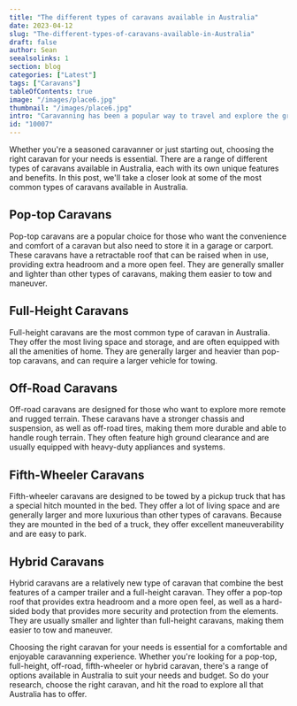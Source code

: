 ```yaml
---
title: "The different types of caravans available in Australia"
date: 2023-04-12
slug: "The-different-types-of-caravans-available-in-Australia"
draft: false
author: Sean
seealsolinks: 1
section: blog
categories: ["Latest"]
tags: ["Caravans"]
tableOfContents: true
image: "/images/place6.jpg"
thumbnail: "/images/place6.jpg"
intro: "Caravanning has been a popular way to travel and explore the great outdoors in Australia for many years."
id: "10007"
---
```


Whether you're a seasoned caravanner or just starting out, choosing the right caravan for your needs is essential. There are a range of different types of caravans available in Australia, each with its own unique features and benefits. In this post, we'll take a closer look at some of the most common types of caravans available in Australia.

## Pop-top Caravans

Pop-top caravans are a popular choice for those who want the convenience and comfort of a caravan but also need to store it in a garage or carport. These caravans have a retractable roof that can be raised when in use, providing extra headroom and a more open feel. They are generally smaller and lighter than other types of caravans, making them easier to tow and maneuver.

## Full-Height Caravans

Full-height caravans are the most common type of caravan in Australia. They offer the most living space and storage, and are often equipped with all the amenities of home. They are generally larger and heavier than pop-top caravans, and can require a larger vehicle for towing.

## Off-Road Caravans

Off-road caravans are designed for those who want to explore more remote and rugged terrain. These caravans have a stronger chassis and suspension, as well as off-road tires, making them more durable and able to handle rough terrain. They often feature high ground clearance and are usually equipped with heavy-duty appliances and systems.

## Fifth-Wheeler Caravans

Fifth-wheeler caravans are designed to be towed by a pickup truck that has a special hitch mounted in the bed. They offer a lot of living space and are generally larger and more luxurious than other types of caravans. Because they are mounted in the bed of a truck, they offer excellent maneuverability and are easy to park.

## Hybrid Caravans

Hybrid caravans are a relatively new type of caravan that combine the best features of a camper trailer and a full-height caravan. They offer a pop-top roof that provides extra headroom and a more open feel, as well as a hard-sided body that provides more security and protection from the elements. They are usually smaller and lighter than full-height caravans, making them easier to tow and maneuver.

Choosing the right caravan for your needs is essential for a comfortable and enjoyable caravanning experience. Whether you're looking for a pop-top, full-height, off-road, fifth-wheeler or hybrid caravan, there's a range of options available in Australia to suit your needs and budget. So do your research, choose the right caravan, and hit the road to explore all that Australia has to offer.
